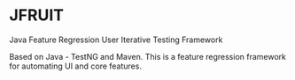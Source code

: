 # JFRUIT
Java Feature Regression User Iterative Testing Framework

Based on Java - TestNG and Maven. This is a feature regression framework for automating UI and core features.
